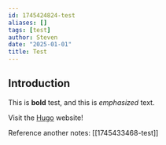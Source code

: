 ```yaml
---
id: 1745424824-test
aliases: []
tags: [test]
author: Steven
date: "2025-01-01"
title: Test
---
```


## Introduction

This is **bold** test, and this is *emphasized* text.

Visit the [Hugo](http://gohugo.io) website!

Reference another notes: [[1745433468-test]]
